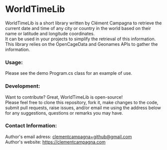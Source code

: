 # WorldTimeLib

WorldTimeLib is a short library written by Clément Campagna to retrieve the current date and time of any city or country in the world based on their name or latitude and longitude coordinates.
\
It can be used in your projects to simplify the retrieval of this information.
\
This library relies on the OpenCageData and Geonames APIs to gather the information.

### Usage:

Please see the demo Program.cs class for an example of use.

### Development:

Want to contribute? Great, WorldTimeLib is open-source!
\
Please feel free to clone this repository, fork it, make changes to the code, submit pull requests, raise issues, and/or email me using the address below for any suggestions, questions or remarks you may have.

### Contact Information:

Author's email adress: clementcampagna+github@gmail.com\
Author's website: https://clementcampagna.com
